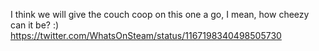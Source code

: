 I think we will give the couch coop on this one a go, I mean, how cheezy can it be? :) https://twitter.com/WhatsOnSteam/status/1167198340498505730